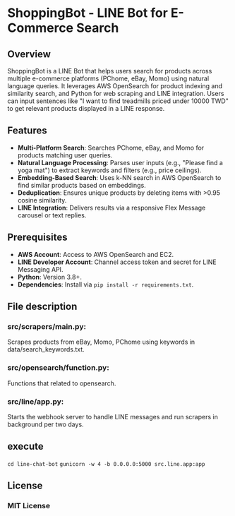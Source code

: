 # ShoppingBot - LINE Bot for E-Commerce Search

## Overview
ShoppingBot is a LINE Bot that helps users search for products across multiple e-commerce platforms (PChome, eBay, Momo) using natural language queries. It leverages AWS OpenSearch for product indexing and similarity search, and Python for web scraping and LINE integration. Users can input sentences like "I want to find treadmills priced under 10000 TWD" to get relevant products displayed in a LINE response.

## Features
- **Multi-Platform Search**: Searches PChome, eBay, and Momo for products matching user queries.
- **Natural Language Processing**: Parses user inputs (e.g., "Please find a yoga mat") to extract keywords and filters (e.g., price ceilings).
- **Embedding-Based Search**: Uses k-NN search in AWS OpenSearch to find similar products based on embeddings.
- **Deduplication**: Ensures unique products by deleting items with >0.95 cosine similarity.
- **LINE Integration**: Delivers results via a responsive Flex Message carousel or text replies.

## Prerequisites
- **AWS Account**: Access to AWS OpenSearch and EC2.
- **LINE Developer Account**: Channel access token and secret for LINE Messaging API.
- **Python**: Version 3.8+.
- **Dependencies**: Install via `pip install -r requirements.txt`.

## File description
### src/scrapers/main.py: 
Scrapes products from eBay, Momo, PChome using keywords in data/search_keywords.txt.
### src/opensearch/function.py: 
Functions that related to opensearch.
### src/line/app.py: 
Starts the webhook server to handle LINE messages and run scrapers in background per two days.

## execute
`cd line-chat-bot`
`gunicorn -w 4 -b 0.0.0.0:5000 src.line.app:app`

## License
### MIT License
